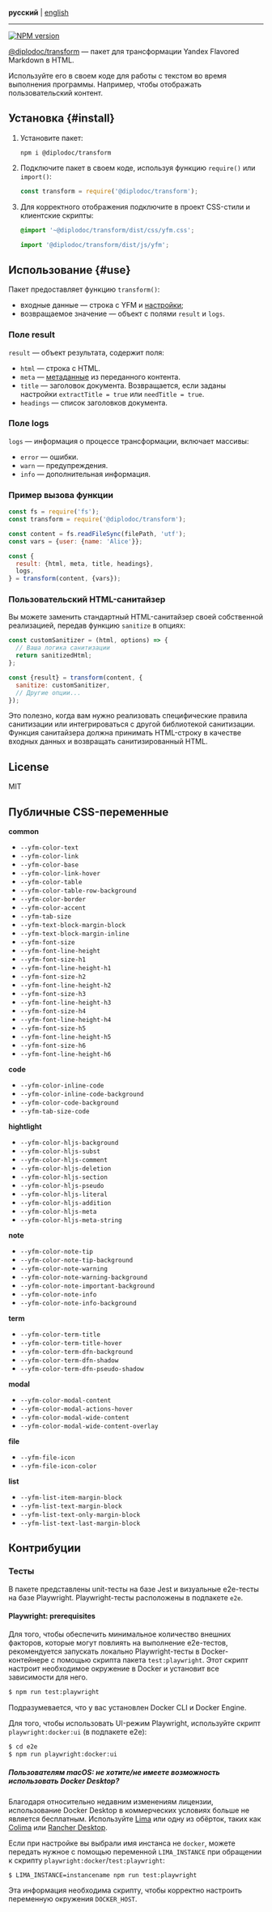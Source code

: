 **русский** | [english](https://github.com/yandex-cloud/yfm-transform/blob/master/README.md)

---

[![NPM version](https://img.shields.io/npm/v/@diplodoc/transform.svg?style=flat)](https://www.npmjs.org/package/@diplodoc/transform)

[@diplodoc/transform](https://www.npmjs.com/package/@diplodoc/transform) — пакет для трансформации Yandex Flavored Markdown в HTML.

Используйте его в своем коде для работы с текстом во время выполнения программы. Например, чтобы отображать пользовательский контент.

## Установка {#install}

1. Установите пакет:

   ```shell
   npm i @diplodoc/transform
   ```

1. Подключите пакет в своем коде, используя функцию `require()` или `import()`:

   ```javascript
   const transform = require('@diplodoc/transform');
   ```

1. Для корректного отображения подключите в проект CSS-стили и клиентские скрипты:

   ```css
   @import '~@diplodoc/transform/dist/css/yfm.css';
   ```

   ```javascript
   import '@diplodoc/transform/dist/js/yfm';
   ```

## Использование {#use}

Пакет предоставляет функцию `transform()`:

- входные данные — строка с YFM и [настройки](settings.md);
- возвращаемое значение — объект с полями `result` и `logs`.

### Поле result

`result` — объект результата, содержит поля:

- `html` — строка с HTML.
- `meta` — [метаданные](../../syntax/meta.md#meta) из переданного контента.
- `title` — заголовок документа. Возвращается, если заданы настройки `extractTitle = true` или `needTitle = true`.
- `headings` — список заголовков документа.

### Поле logs

`logs` — информация о процессе трансформации, включает массивы:

- `error` — ошибки.
- `warn` — предупреждения.
- `info` — дополнительная информация.

### Пример вызова функции

```javascript
const fs = require('fs');
const transform = require('@diplodoc/transform');

const content = fs.readFileSync(filePath, 'utf');
const vars = {user: {name: 'Alice'}};

const {
  result: {html, meta, title, headings},
  logs,
} = transform(content, {vars});
```

### Пользовательский HTML-санитайзер

Вы можете заменить стандартный HTML-санитайзер своей собственной реализацией, передав функцию `sanitize` в опциях:

```javascript
const customSanitizer = (html, options) => {
  // Ваша логика санитизации
  return sanitizedHtml;
};

const {result} = transform(content, {
  sanitize: customSanitizer,
  // Другие опции...
});
```

Это полезно, когда вам нужно реализовать специфические правила санитизации или интегрироваться с другой библиотекой санитизации. Функция санитайзера должна принимать HTML-строку в качестве входных данных и возвращать санитизированный HTML.

## License

MIT

## Публичные CSS-переменные

**common**

- `--yfm-color-text`
- `--yfm-color-link`
- `--yfm-color-base`
- `--yfm-color-link-hover`
- `--yfm-color-table`
- `--yfm-color-table-row-background`
- `--yfm-color-border`
- `--yfm-color-accent`
- `--yfm-tab-size`
- `--yfm-text-block-margin-block`
- `--yfm-text-block-margin-inline`
- `--yfm-font-size`
- `--yfm-font-line-height`
- `--yfm-font-size-h1`
- `--yfm-font-line-height-h1`
- `--yfm-font-size-h2`
- `--yfm-font-line-height-h2`
- `--yfm-font-size-h3`
- `--yfm-font-line-height-h3`
- `--yfm-font-size-h4`
- `--yfm-font-line-height-h4`
- `--yfm-font-size-h5`
- `--yfm-font-line-height-h5`
- `--yfm-font-size-h6`
- `--yfm-font-line-height-h6`

**code**

- `--yfm-color-inline-code`
- `--yfm-color-inline-code-background`
- `--yfm-color-code-background`
- `--yfm-tab-size-code`

**hightlight**

- `--yfm-color-hljs-background`
- `--yfm-color-hljs-subst`
- `--yfm-color-hljs-comment`
- `--yfm-color-hljs-deletion`
- `--yfm-color-hljs-section`
- `--yfm-color-hljs-pseudo`
- `--yfm-color-hljs-literal`
- `--yfm-color-hljs-addition`
- `--yfm-color-hljs-meta`
- `--yfm-color-hljs-meta-string`

**note**

- `--yfm-color-note-tip`
- `--yfm-color-note-tip-background`
- `--yfm-color-note-warning`
- `--yfm-color-note-warning-background`
- `--yfm-color-note-important-background`
- `--yfm-color-note-info`
- `--yfm-color-note-info-background`

**term**

- `--yfm-color-term-title`
- `--yfm-color-term-title-hover`
- `--yfm-color-term-dfn-background`
- `--yfm-color-term-dfn-shadow`
- `--yfm-color-term-dfn-pseudo-shadow`

**modal**

- `--yfm-color-modal-content`
- `--yfm-color-modal-actions-hover`
- `--yfm-color-modal-wide-content`
- `--yfm-color-modal-wide-content-overlay`

**file**

- `--yfm-file-icon`
- `--yfm-file-icon-color`

**list**

- `--yfm-list-item-margin-block`
- `--yfm-list-text-margin-block`
- `--yfm-list-text-only-margin-block`
- `--yfm-list-text-last-margin-block`

## Контрибуции

### Тесты

В пакете представлены unit-тесты на базе Jest и визуальные e2e-тесты на базе Playwright. Playwright-тесты
расположены в подпакете `e2e`.

#### Playwright: prerequisites

Для того, чтобы обеспечить минимальное количество внешних факторов, которые могут повлиять на выполнение e2e-тестов, рекомендуется запускать локально Playwright-тесты в Docker-контейнере с помощью скрипта пакета `test:playwright`.
Этот скрипт настроит необходимое окружение в Docker и установит все зависимости для него.

```sh
$ npm run test:playwright
```

Подразумевается, что у вас установлен Docker CLI и Docker Engine.

Для того, чтобы использовать UI-режим Playwright, используйте скрипт `playwright:docker:ui` (в подпакете e2e):

```sh
$ cd e2e
$ npm run playwright:docker:ui
```

##### Пользователям macOS: не хотите/не имеете возможность использовать Docker Desktop?

Благодаря относительно недавним изменениям лицензии, использование Docker Desktop в коммерческих условиях
больше не является бесплатным. Используйте [Lima](https://github.com/lima-vm/lima) или одну из обёрток, таких как [Colima](https://github.com/abiosoft/colima) или [Rancher Desktop](https://rancherdesktop.io/).

Если при настройке вы выбрали имя инстанса не `docker`, можете передать нужное с помощью переменной `LIMA_INSTANCE` при обращении к скрипту `playwright:docker`/`test:playwright`:

```sh
$ LIMA_INSTANCE=instancename npm run test:playwright
```

Эта информация необходима скрипту, чтобы корректно настроить переменную окружения `DOCKER_HOST`.
